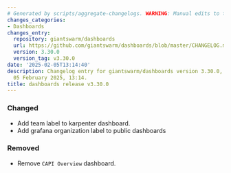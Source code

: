 ```yaml
---
# Generated by scripts/aggregate-changelogs. WARNING: Manual edits to this files will be overwritten.
changes_categories:
- Dashboards
changes_entry:
  repository: giantswarm/dashboards
  url: https://github.com/giantswarm/dashboards/blob/master/CHANGELOG.md#3300---2025-02-05
  version: 3.30.0
  version_tag: v3.30.0
date: '2025-02-05T13:14:40'
description: Changelog entry for giantswarm/dashboards version 3.30.0, published on
  05 February 2025, 13:14.
title: dashboards release v3.30.0
---
```


### Changed
- Add team label to karpenter dashboard.
- Add grafana organization label to public dashboards
### Removed
- Remove `CAPI Overview` dashboard.
